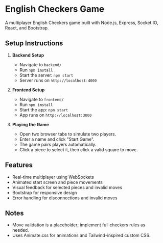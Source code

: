 # English Checkers Game

A multiplayer English Checkers game built with Node.js, Express, Socket.IO, React, and Bootstrap.

## Setup Instructions

1. **Backend Setup**
   - Navigate to `backend/`
   - Run `npm install`
   - Start the server: `npm start`
   - Server runs on `http://localhost:4000`

2. **Frontend Setup**
   - Navigate to `frontend/`
   - Run `npm install`
   - Start the app: `npm start`
   - App runs on `http://localhost:3000`

3. **Playing the Game**
   - Open two browser tabs to simulate two players.
   - Enter a name and click "Start Game".
   - The game pairs players automatically.
   - Click a piece to select it, then click a valid square to move.

## Features
- Real-time multiplayer using WebSockets
- Animated start screen and piece movements
- Visual feedback for selected pieces and invalid moves
- Bootstrap for responsive design
- Error handling for disconnections and invalid moves

## Notes
- Move validation is a placeholder; implement full checkers rules as needed.
- Uses Animate.css for animations and Tailwind-inspired custom CSS.